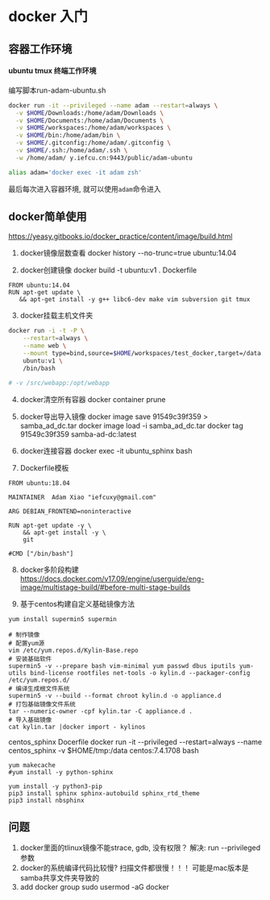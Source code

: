 # docker 入门

## 容器工作环境

#### ubuntu tmux 终端工作环境

编写脚本run-adam-ubuntu.sh
```bash
docker run -it --privileged --name adam --restart=always \
  -v $HOME/Downloads:/home/adam/Downloads \
  -v $HOME/Documents:/home/adam/Documents \
  -v $HOME/workspaces:/home/adam/workspaces \
  -v $HOME/bin:/home/adam/bin \
  -v $HOME/.gitconfig:/home/adam/.gitconfig \
  -v $HOME/.ssh:/home/adam/.ssh \
  -w /home/adam/ y.iefcu.cn:9443/public/adam-ubuntu

alias adam='docker exec -it adam zsh'
```

最后每次进入容器环境, 就可以使用`adam`命令进入

## docker简单使用

https://yeasy.gitbooks.io/docker_practice/content/image/build.html

1. docker镜像层数查看
docker history --no-trunc=true ubuntu:14.04

2. docker创建镜像
docker build -t ubuntu:v1 .
 Dockerfile
 ```docker
 FROM ubuntu:14.04
RUN apt-get update \
    && apt-get install -y g++ libc6-dev make vim subversion git tmux
 ```

3. docker挂载主机文件夹
```bash
docker run -i -t -P \
    --restart=always \
    --name web \
    --mount type=bind,source=$HOME/workspaces/test_docker,target=/data \
    ubuntu:v1 \
    /bin/bash

# -v /src/webapp:/opt/webapp
```

4. docker清空所有容器
docker container  prune

5. docker导出导入镜像
docker image save 91549c39f359 > samba_ad_dc.tar
docker image load -i samba_ad_dc.tar
docker tag 91549c39f359 samba-ad-dc:latest

6. docker连接容器
docker exec -it ubuntu_sphinx bash

7. Dockerfile模板
```
FROM ubuntu:18.04

MAINTAINER  Adam Xiao "iefcuxy@gmail.com"

ARG DEBIAN_FRONTEND=noninteractive

RUN apt-get update -y \
    && apt-get install -y \
    git 

#CMD ["/bin/bash"]
```

8. docker多阶段构建
https://docs.docker.com/v17.09/engine/userguide/eng-image/multistage-build/#before-multi-stage-builds

9. 基于centos构建自定义基础镜像方法
```
yum install supermin5 supermin 

# 制作镜像
# 配置yum源
vim /etc/yum.repos.d/Kylin-Base.repo
# 安装基础软件
supermin5 -v --prepare bash vim-minimal yum passwd dbus iputils yum-utils bind-license rootfiles net-tools -o kylin.d --packager-config /etc/yum.repos.d/
# 编译生成根文件系统
supermin5 -v --build --format chroot kylin.d -o appliance.d
# 打包基础镜像文件系统
tar --numeric-owner -cpf kylin.tar -C appliance.d .
# 导入基础镜像
cat kylin.tar |docker import - kylinos
```

centos_sphinx Docerfile
docker run -it --privileged --restart=always --name centos_sphinx -v $HOME/tmp:/data centos:7.4.1708 bash
```
yum makecache
#yum install -y python-sphinx

yum install -y python3-pip
pip3 install sphinx sphinx-autobuild sphinx_rtd_theme
pip3 install nbsphinx 
```


## 问题
1. docker里面的tlinux镜像不能strace, gdb, 没有权限？
  解决: run --privileged 参数
2. docker的系统编译代码比较慢? 扫描文件都很慢！！！
  可能是mac版本是samba共享文件夹导致的
3. add docker group
sudo usermod -aG docker
